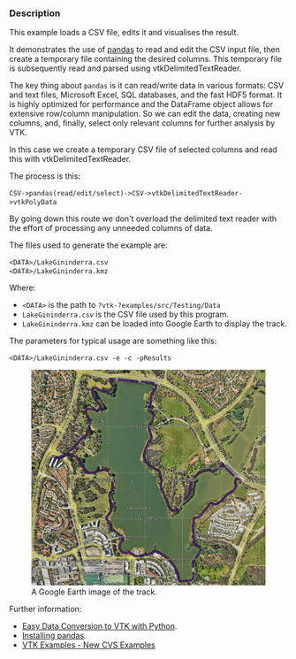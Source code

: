 ### Description

This example loads a CSV file, edits it and visualises the result.

It demonstrates the use of [pandas](https://pandas.pydata.org/) to read and edit the CSV input file, then create a temporary file containing the desired columns. This temporary file is subsequently read and parsed using vtkDelimitedTextReader.

The key thing about `pandas` is it can read/write data in various formats: CSV and text files, Microsoft Excel, SQL databases, and the fast HDF5 format. It is highly optimized for performance and the DataFrame object allows for extensive row/column manipulation. So we can edit the data, creating new columns, and, finally, select only relevant columns for further analysis by VTK.

In this case we create a temporary CSV file of selected columns and read this with vtkDelimitedTextReader.

The process is this:

``` text
CSV->pandas(read/edit/select)->CSV->vtkDelimitedTextReader->vtkPolyData
```

By going down this route we don't overload the delimited text reader with the effort of processing any unneeded columns of data.

The files used to generate the example are:

``` text
<DATA>/LakeGininderra.csv
<DATA>/LakeGininderra.kmz
```

Where:

- `<DATA>` is the path to `?vtk-?examples/src/Testing/Data`
- `LakeGininderra.csv` is the CSV file used by this program.
- `LakeGininderra.kmz` can be loaded into Google Earth to display the track.

The parameters for typical usage are something like this:

``` text
<DATA>/LakeGininderra.csv -e -c -pResults
```

<figure>
  <img style="float:middle" src="https://raw.githubusercontent.com/Kitware/vtk-examples/gh-pages/src/SupplementaryData/Python/IO/LakeGininderra.jpg">
  <figcaption>A Google Earth image of the track.</figcaption>
</figure>

Further information:

- [Easy Data Conversion to VTK with Python](https://www.kitware.com/easy-data-conversion-to-vtk-with-python/).
- [Installing pandas](https://pandas.pydata.org/docs/getting_started/install.html).
- [VTK Examples - New CVS Examples](https://discourse.vtk.org/t/vtk-examples-new-cvs-examples/11632)
